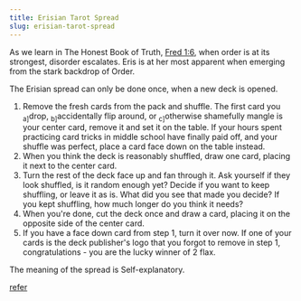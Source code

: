 ```yaml
---
title: Erisian Tarot Spread
slug: erisian-tarot-spread
---
```


As we learn in The Honest Book of Truth, [Fred 1:6](/discordia/#00046), when order is at its strongest, disorder escalates. Eris is at her most apparent when emerging from the stark backdrop of Order.

The Erisian spread can only be done once, when a new deck is opened.

1. Remove the fresh cards from the pack and shuffle. The first card you <sub>a]</sub>drop, <sub>b]</sub>accidentally flip around, or <sub>c]</sub>otherwise shamefully mangle is your center card, remove it and set it on the table. <span class="glimmer">If your hours spent practicing card tricks in middle school have finally paid off, and your shuffle was perfect, place a card face down on the table instead.</span>
2. When you think the deck is reasonably shuffled, draw one card, placing it next to the center card.
3. Turn the rest of the deck face up and fan through it. Ask yourself if they look shuffled, is it random enough yet? Decide if you want to keep shuffling, or leave it as is. What did you see that made you decide? If you kept shuffling, how much longer do you think it needs?
4. When you're done, cut the deck once and draw a card, placing it on the opposite side of the center card.
5. If you have a face down card from step 1, turn it over now. If one of your cards is the deck publisher's logo that you forgot to remove in step 1, congratulations - you are the lucky winner of 2 flax.

The meaning of the spread is Self-explanatory.

<a class="next" href="/tarot">refer</a>
